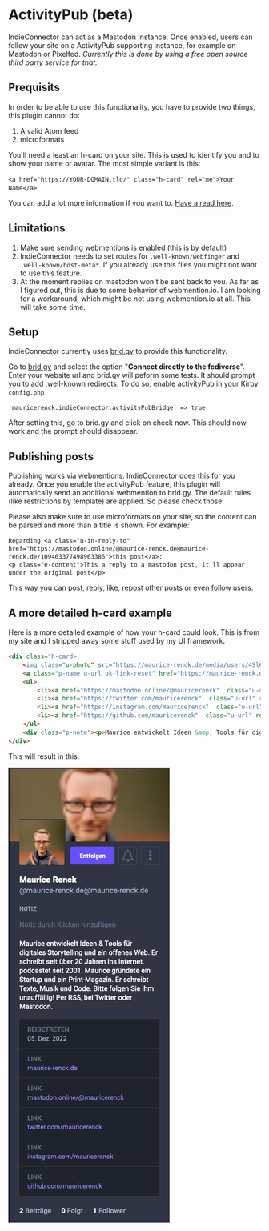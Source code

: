 # ActivityPub (beta)

IndieConnector can act as a Mastodon Instance. Once enabled, users can follow your site on a ActivityPub supporting instance, for example on Mastodon or Pixelfed. *Currently this is done by using a free open source third party service for that.* 

## Prequisits 

In order to be able to use this functionality, you have to provide two things, this plugin cannot do:

1. A valid Atom feed
2. microformats

You'll need a least an h-card on your site. This is used to identify you and to show your name or avatar. The most simple variant is this: 

```<a href="https://YOUR-DOMAIN.tld/" class="h-card" rel="me">Your Name</a>```

You can add a lot more information if you want to. [Have a read here](https://microformats.org/wiki/h-card).

## Limitations

1. Make sure sending webmentions is enabled (this is by default)
2. IndieConnector needs to set routes for `.well-known/webfinger` and `.well-known/host-meta*`. If you already use this files you might not want to use this feature.
3. At the moment replies on mastodon won't be sent back to you. As far as I figured out, this is due to some behavior of webmention.io. I am looking for a workaround, which might be not using webmention.io at all. This will take some time.

## Setup

IndieConnector currently uses [brid.gy](https://fed.brid.gy/) to provide this functionality. 

Go to [brid.gy](https://fed.brid.gy/) and select the option "**Connect directly to the fediverse**".
Enter your website url and brid.gy will peform some tests. It should prompt you to add .well-known redirects. To do so, enable activityPub in your Kirby `config.php`

```
'mauricerenck.indieConnector.activityPubBridge' => true
```

After setting this, go to brid.gy and click on check now. This should now work and the prompt should disappear. 

## Publishing posts

Publishing works via webmentions. IndieConnector does this for you already. Once you enable the activityPub feature, this plugin will automatically send an additional webmention to brid.gy. The default rules (like restrictions by template) are applied. So please check those.

Please also make sure to use microformats on your site, so the content can be parsed and more than a title is shown. For example:

```
Regarding <a class="u-in-reply-to" href="https://mastodon.online/@maurice-renck.de@maurice-renck.de/109463377498963385">this post</a>:
<p class="e-content">This a reply to a mastodon post, it'll appear under the original post</p>
```

This way you can [post](https://indieweb.org/post), [reply](https://indieweb.org/reply), [like](https://indieweb.org/like), [repost](https://indieweb.org/repost) other posts or even [follow](https://indieweb.org/follow) users.  

## A more detailed h-card example

Here is a more detailed example of how your h-card could look. This is from my site and I stripped away some stuff used by my UI framework.

```html 
<div class="h-card>
    <img class="u-photo" src="https://maurice-renck.de/media/users/4Sl6Kpjp/6d966944c9-1667809857/profile-80x.png" width="80" height="80" alt="A strange photo of Maurice Renck">
    <a class="p-name u-url uk-link-reset" href="https://maurice-renck.de">Maurice Renck</a>
    <ul>
        <li><a href="https://mastodon.online/@mauricerenck"  class="u-url" rel="me" title="mastodon" uk-tooltip="title: Mastodon @mauricerenck@mastodon.online"><span uk-icon="world"></span></a></li>
        <li><a href="https://twitter.com/mauricerenck"  class="u-url" rel="me" title="twitter" uk-tooltip="title: Twitter @mauricerenck"><span uk-icon="twitter"></span></a></li>
        <li><a href="https://instagram.com/mauricerenck"  class="u-url" rel="me" title="instagram" uk-tooltip="title: Instagram @mauricerenck"><span uk-icon="instagram"></span></a></li>
        <li><a href="https://github.com/mauricerenck"  class="u-url" rel="me" title="github" uk-tooltip="title: GitHub @mauricerenck"><span uk-icon="github"></span></a></li>
    </ul>
    <div class="p-note"><p>Maurice entwickelt Ideen &amp; Tools für digitales Storytelling und ein offenes Web. Er schreibt seit über 20 Jahren ins Internet, podcastet seit 2001. Maurice gründete ein Startup und ein Print-Magazin. Er schreibt Texte, Musik und Code.</p>
</div>
```

This will result in this:

![The result on Mastodon](mastodon-profile.png "The result on Mastodon")
